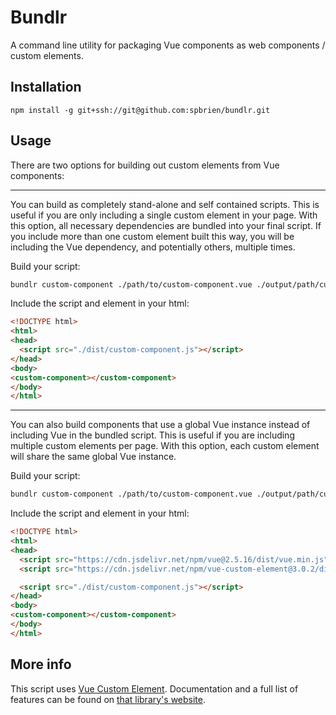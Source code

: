 # Bundlr

A command line utility for packaging Vue components as web components / custom elements.

## Installation

```
npm install -g git+ssh://git@github.com:spbrien/bundlr.git
```

## Usage

There are two options for building out custom elements from Vue components:

---

You can build as completely stand-alone and self contained scripts. This is useful if you are only including a single custom element in your page. With this option, all necessary dependencies are bundled into your final script. If you include more than one custom element built this way, you will be including the Vue dependency, and potentially others, multiple times.

Build your script:

```bash
bundlr custom-component ./path/to/custom-component.vue ./output/path/custom-component.js --single
```

Include the script and element in your html:

```html
<!DOCTYPE html>
<html>
<head>
  <script src="./dist/custom-component.js"></script>
</head>
<body>
<custom-component></custom-component>
</body>
</html>
```

---

You can also build components that use a global Vue instance instead of including Vue in the bundled script. This is useful if you are including multiple custom elements per page. With this option, each custom element will share the same global Vue instance.

Build your script:

```bash
bundlr custom-component ./path/to/custom-component.vue ./output/path/custom-component.js
```

Include the script and element in your html:

```html
<!DOCTYPE html>
<html>
<head>
  <script src="https://cdn.jsdelivr.net/npm/vue@2.5.16/dist/vue.min.js"></script>
  <script src="https://cdn.jsdelivr.net/npm/vue-custom-element@3.0.2/dist/vue-custom-element.min.js"></script>

  <script src="./dist/custom-component.js"></script>
</head>
<body>
<custom-component></custom-component>
</body>
</html>
```

## More info

This script uses [Vue Custom Element](https://github.com/karol-f/vue-custom-element). Documentation and a full list of features can be found on [that library's website](https://karol-f.github.io/vue-custom-element/#/).
